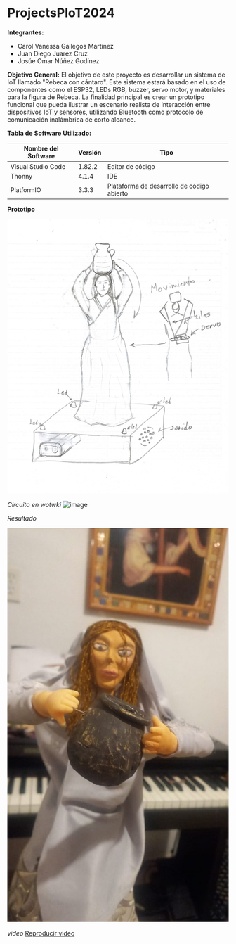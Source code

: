 # ProjectsPloT2024

**Integrantes:**
- Carol Vanessa Gallegos Martínez
- Juan Diego Juarez Cruz
- Josúe Omar Núñez Godínez

**Objetivo General:**
El objetivo de este proyecto es desarrollar un sistema de IoT llamado "Rebeca con cántaro". Este sistema estará basado en el uso de componentes como el ESP32, LEDs RGB, buzzer, servo motor, y materiales para la figura de Rebeca. La finalidad principal es crear un prototipo funcional que pueda ilustrar un escenario realista de interacción entre dispositivos IoT y sensores, utilizando Bluetooth como protocolo de comunicación inalámbrica de corto alcance.

**Tabla de Software Utilizado:**

| Nombre del Software        | Versión | Tipo             |
|----------------------------|---------|------------------|
| Visual Studio Code         | 1.82.2  | Editor de código |
| Thonny                     | 4.1.4   | IDE              |
| PlatformIO                 | 3.3.3   | Plataforma de desarrollo de código abierto |

**Prototipo**

![](dibujp.png)

  *Circuito en wotwki*
![image](https://github.com/car-o-l-i/ProjectsPloT2024/assets/143035138/da938015-68d5-4610-9b57-c2761a0c3b19)

*Resultado*

![](p4.jpg)

 *video*
[Reproducir video](videos/video.mp4)


